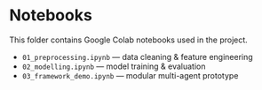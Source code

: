 # Notebooks

This folder contains Google Colab notebooks used in the project.  

- `01_preprocessing.ipynb` — data cleaning & feature engineering  
- `02_modelling.ipynb` — model training & evaluation  
- `03_framework_demo.ipynb` — modular multi-agent prototype  
